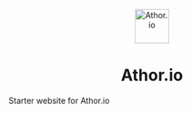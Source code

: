 <p align="center">
  <a href="https://athor.io">
    <img alt="Athor.io" src="https://avatars3.githubusercontent.com/u/42798929?s=200&v=4" width="60" />
  </a>
</p>
<h1 align="center">
  Athor.io
</h1>

Starter website for Athor.io
